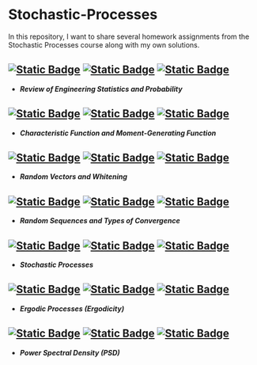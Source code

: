 # Stochastic-Processes
In this repository, I want to share several homework assignments from the Stochastic Processes course along with my own solutions.

## [![Static Badge](https://img.shields.io/badge/Homework-1-yellow)](https://github.com/ErfanPanahi/Stochastic-Processes/tree/main/HW1) [![Static Badge](https://img.shields.io/badge/Problems-red)](https://github.com/ErfanPanahi/Stochastic-Processes/blob/main/HW1/hw-1.pdf) [![Static Badge](https://img.shields.io/badge/Answers-blue)](https://github.com/ErfanPanahi/Stochastic-Processes/blob/main/HW1/SP_HW1_810103084_Panahi.pdf)
* ***Review of Engineering Statistics and Probability***

## [![Static Badge](https://img.shields.io/badge/Homework-2-yellow)](https://github.com/ErfanPanahi/Stochastic-Processes/tree/main/HW2) [![Static Badge](https://img.shields.io/badge/Problems-red)](https://github.com/ErfanPanahi/Stochastic-Processes/blob/main/HW1/hw-2.pdf) [![Static Badge](https://img.shields.io/badge/Answers-blue)](https://github.com/ErfanPanahi/Stochastic-Processes/blob/main/HW2/SP_HW#02_810103084_Panahi.pdf)
* ***Characteristic Function and Moment-Generating Function***


## [![Static Badge](https://img.shields.io/badge/Homework-3-yellow)](https://github.com/ErfanPanahi/Stochastic-Processes/tree/main/HW3) [![Static Badge](https://img.shields.io/badge/Problems-red)](https://github.com/ErfanPanahi/Stochastic-Processes/blob/main/HW1/hw-3.pdf) [![Static Badge](https://img.shields.io/badge/Answers-blue)](https://github.com/ErfanPanahi/Stochastic-Processes/blob/main/HW3/SP_HW03_810103084.pdf)
* ***Random Vectors and Whitening***

## [![Static Badge](https://img.shields.io/badge/Homework-4-yellow)](https://github.com/ErfanPanahi/Stochastic-Processes/tree/main/HW4) [![Static Badge](https://img.shields.io/badge/Problems-red)](https://github.com/ErfanPanahi/Stochastic-Processes/blob/main/HW1/hw-4.pdf) [![Static Badge](https://img.shields.io/badge/Answers-blue)](https://github.com/ErfanPanahi/Stochastic-Processes/blob/main/HW4/HW4_SP_810103084.pdf)
* ***Random Sequences and Types of Convergence***

## [![Static Badge](https://img.shields.io/badge/Homework-5-yellow)](https://github.com/ErfanPanahi/Stochastic-Processes/tree/main/HW5) [![Static Badge](https://img.shields.io/badge/Problems-red)](https://github.com/ErfanPanahi/Stochastic-Processes/blob/main/HW1/hw-5.pdf) [![Static Badge](https://img.shields.io/badge/Answers-blue)](https://github.com/ErfanPanahi/Stochastic-Processes/blob/main/HW5/HW#05_SP_810103084%20(1).pdf)
* ***Stochastic Processes***

## [![Static Badge](https://img.shields.io/badge/Homework-6-yellow)](https://github.com/ErfanPanahi/Stochastic-Processes/tree/main/HW6) [![Static Badge](https://img.shields.io/badge/Problems-red)](https://github.com/ErfanPanahi/Stochastic-Processes/blob/main/HW1/hw-6.pdf) [![Static Badge](https://img.shields.io/badge/Answers-blue)](https://github.com/ErfanPanahi/Stochastic-Processes/blob/main/HW6/SP_HW#06_810103084%20(1).pdf)
* ***Ergodic Processes (Ergodicity)***

## [![Static Badge](https://img.shields.io/badge/Homework-7-yellow)](https://github.com/ErfanPanahi/Stochastic-Processes/tree/main/HW7) [![Static Badge](https://img.shields.io/badge/Problems-red)](https://github.com/ErfanPanahi/Stochastic-Processes/blob/main/HW1/hw-7.pdf) [![Static Badge](https://img.shields.io/badge/Answers-blue)](https://github.com/ErfanPanahi/Stochastic-Processes/blob/main/HW7/SP_HW#07_810103084_Panahi%20(1).pdf)
* ***Power Spectral Density (PSD)***




